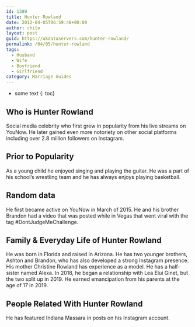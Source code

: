 ```yaml
---
id: 1380
title: Hunter Rowland
date: 2012-04-05T06:59:48+00:00
author: chito
layout: post
guid: https://ukdataservers.com/hunter-rowland/
permalink: /04/05/hunter-rowland
tags:
  - Husband
  - Wife
  - Boyfriend
  - Girlfriend
category: Marriage Guides
---
```


* some text
{: toc}


## Who is  Hunter Rowland
                  
                  
                  
Social media celebrity who first grew in popularity from his live streams on YouNow. He later gained even more notoriety on other social platforms including over 2.8 million followers on Instagram. 
                  
                
                
                
## Prior to Popularity 
                  
                  
                  
As a young child he enjoyed singing and playing the guitar. He was a part of his school&#8217;s wrestling team and he has always enjoys playing basketball. 
                  
                
                
                
## Random data 
                  
                  
                  
He first became active on YouNow in March of 2015. He and his brother Brandon had a video that was posted while in Vegas that went viral with the tag #DontJudgeMeChallenge. 
                  
                
                
                
## Family & Everyday Life of Hunter Rowland
                  
                  
                  
He was born in Florida and raised in Arizona. He has two younger brothers, Ashton and Brandon, who has also developed a strong Instagram presence. His mother Christine Rowland has experience as a model. He has a half-sister named Alexa. In 2018, he began a relationship with Lea Elui Ginet, but the two split up in 2019. He earned emancipation from his parents at the age of 17 in 2019. 
                  
                
                
                
## People Related With  Hunter Rowland
                  
                  
                  
He has featured Indiana Massara in posts on his Instagram account. 
                  
                
              
            
          
          
          
    
    
  
